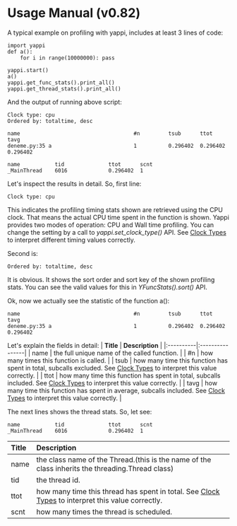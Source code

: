 # Usage Manual (v0.82) #

A typical example on profiling with yappi, includes at least 3 lines of code:

```
import yappi
def a(): 
    for i in range(10000000): pass

yappi.start()
a()
yappi.get_func_stats().print_all()
yappi.get_thread_stats().print_all()
```

And the output of running above script:

```
Clock type: cpu
Ordered by: totaltime, desc

name                                    #n         tsub      ttot      tavg
deneme.py:35 a                          1          0.296402  0.296402  0.296402

name           tid              ttot      scnt
_MainThread    6016             0.296402  1
```

Let's inspect the results in detail. So, first line:
```
Clock type: cpu
```
This indicates the profiling timing stats shown are retrieved using the CPU clock. That means the actual CPU time spent in the function is shown. Yappi provides two modes of operation: CPU and Wall time profiling. You can change the setting by a call to _yappi.set\_clock\_type()_ API. See [Clock Types](https://code.google.com/p/yappi/wiki/ClockTypes_v082) to interpret different timing values correctly.

Second is:
```
Ordered by: totaltime, desc
```
It is obvious. It shows the sort order and sort key of the shown profiling stats. You can see the valid values for this in _YFuncStats().sort()_ API.

Ok, now we actually see the statistic of the function a():
```
name                                    #n         tsub      ttot      tavg
deneme.py:35 a                          1          0.296402  0.296402  0.296402
```
Let's explain the fields in detail:
| **Title** | **Description** |
|:----------|:----------------|
| name | the full unique name of the called function. |
| #n | how many times this function is called. |
| tsub | how many time this function has spent in total, subcalls excluded. See [Clock Types](https://code.google.com/p/yappi/wiki/ClockTypes_v082) to interpret this value correctly. |
| ttot | how many time this function has spent in total, subcalls included. See [Clock Types](https://code.google.com/p/yappi/wiki/ClockTypes_v082) to interpret this value correctly. |
| tavg | how many time this function has spent in average, subcalls included. See [Clock Types](https://code.google.com/p/yappi/wiki/ClockTypes_v082) to interpret this value correctly. |

The next lines shows the thread stats. So, let see:
```
name           tid              ttot      scnt
_MainThread    6016             0.296402  1
```
| **Title** | **Description** |
|:----------|:----------------|
| name | the class name of the Thread.(this is the name of the class inherits the threading.Thread class) |
| tid | the thread id. |
| ttot | how many time this thread has spent in total. See [Clock Types](https://code.google.com/p/yappi/wiki/ClockTypes_v082) to interpret this value correctly. |
| scnt | how many times the thread is scheduled. |